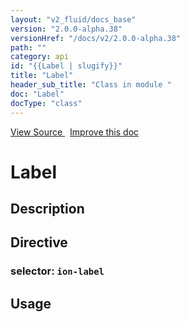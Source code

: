 ```yaml
---
layout: "v2_fluid/docs_base"
version: "2.0.0-alpha.38"
versionHref: "/docs/v2/2.0.0-alpha.38"
path: ""
category: api
id: "{{Label | slugify}}"
title: "Label"
header_sub_title: "Class in module "
doc: "Label"
docType: "class"
---
```





<div class="improve-docs">
  <a href='http://github.com/driftyco/ionic2/tree/master/ionic/components/text-input/label.ts#L4'>
    View Source
  </a>
  &nbsp;
  <a href='http://github.com/driftyco/ionic2/edit/master/ionic/components/text-input/label.ts#L4'>
    Improve this doc
  </a>

  <!-- TODO(drewrygh, perrygovier): render this block in the correct location, markup identical to component docs -->

</div>




<h1 class="api-title">


Label






</h1>






<h2>Description</h2>



<h2>Directive</h2>
<h3>selector: <code>ion-label</code></h3>
<h2>Usage</h2>



<!-- end content block -->


<!-- end body block -->


